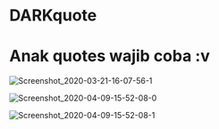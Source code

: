 # DARKquote

# Anak quotes wajib coba :v

![Screenshot_2020-03-21-16-07-56-1](https://user-images.githubusercontent.com/49472584/77224301-d3bf0880-6b96-11ea-95c9-0f8795b0fc97.png)

![Screenshot_2020-04-09-15-52-08-0](https://user-images.githubusercontent.com/49472584/78877298-d5d00500-7a7a-11ea-8747-98cb79dd427d.jpg)

![Screenshot_2020-04-09-15-52-08-1](https://user-images.githubusercontent.com/49472584/78877305-d8325f00-7a7a-11ea-9b16-8cb541f89324.png)
